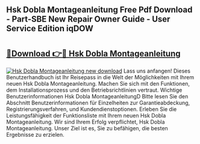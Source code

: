 ## Hsk Dobla Montageanleitung Free Pdf Download - Part-SBE New Repair Owner Guide - User Service Edition iqDOW

# <h2><a href="http://df6h1z.blite.top/?on=Hsk+Dobla+Montageanleitung">🔗Download 👉🔴 Hsk Dobla Montageanleitung</a></h2>

[![Hsk Dobla Montageanleitung new download](https://i.imgur.com/lujVjoI.png)](http://df6h1z.blite.top/?on=Hsk+Dobla+Montageanleitung)
Lass uns anfangen! Dieses Benutzerhandbuch ist Ihr Reisepass in die Welt der Möglichkeiten mit Ihrem neuen Hsk Dobla Montageanleitung. Machen Sie sich mit den Funktionen, dem Installationsprozess und den Betriebsrichtlinien vertraut. Wichtige Benutzerinformationen Hsk Dobla MontageanleitungD Bitte lesen Sie den Abschnitt Benutzerinformationen für Einzelheiten zur Garantieabdeckung, Registrierungsverfahren, und Kundendienstoptionen. Erleben Sie die Leistungsfähigkeit der Funktionsliste mit Ihrem neuen Hsk Dobla Montageanleitung. Wir sind Ihrem Erfolg verpflichtet, Hsk Dobla Montageanleitung. Unser Ziel ist es, Sie zu befähigen, die besten Ergebnisse zu erzielen.
